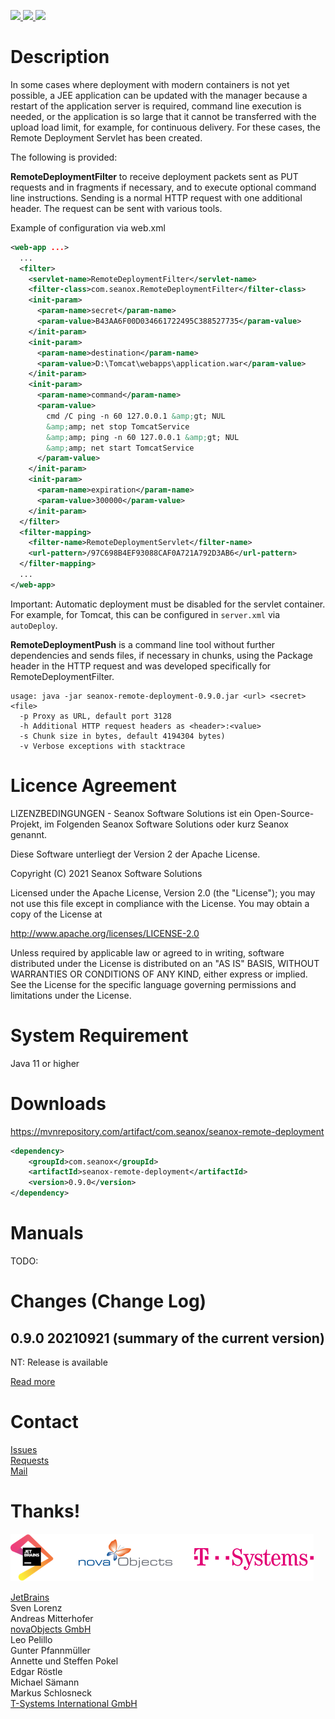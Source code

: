 <p>
  <a href="https://github.com/seanox/remote-deployment-servlet/pulls"
      title="Development is waiting for new issues / requests / ideas">
    <img src="https://img.shields.io/badge/development-passive-blue?style=for-the-badge">
  </a>  
  <a href="https://github.com/seanox/remote-deployment-servlet/issues">
    <img src="https://img.shields.io/badge/maintenance-active-green?style=for-the-badge">
  </a>
  <a href="http://seanox.de/contact">
    <img src="https://img.shields.io/badge/support-active-green?style=for-the-badge">
  </a>
</p>


# Description

In some cases where deployment with modern containers is not yet possible, a
JEE application can be updated with the manager because a restart of the
application server is required, command line execution is needed, or the
application is so large that it cannot be transferred with the upload load
limit, for example, for continuous delivery. For these cases, the Remote
Deployment Servlet has been created.

The following is provided:

__RemoteDeploymentFilter__ to receive deployment packets sent as PUT requests
and in fragments if necessary, and to execute optional command line
instructions. Sending is a normal HTTP request with one additional header. The
request can be sent with various tools.

Example of configuration via web.xml

```xml
<web-app ...>
  ...
  <filter>
    <servlet-name>RemoteDeploymentFilter</servlet-name>
    <filter-class>com.seanox.RemoteDeploymentFilter</filter-class>
    <init-param>
      <param-name>secret</param-name>
      <param-value>B43AA6F00D034661722495C388527735</param-value>
    </init-param>
    <init-param>
      <param-name>destination</param-name>
      <param-value>D:\Tomcat\webapps\application.war</param-value>
    </init-param>
    <init-param>
      <param-name>command</param-name>
      <param-value>
        cmd /C ping -n 60 127.0.0.1 &amp;gt; NUL
        &amp;amp; net stop TomcatService
        &amp;amp; ping -n 60 127.0.0.1 &amp;gt; NUL
        &amp;amp; net start TomcatService      
      </param-value>
    </init-param>    
    <init-param>
      <param-name>expiration</param-name>
      <param-value>300000</param-value>
    </init-param>
  </filter>
  <filter-mapping>
    <filter-name>RemoteDeploymentServlet</filter-name>
    <url-pattern>/97C698B4EF93088CAF0A721A792D3AB6</url-pattern>
  </filter-mapping>
  ...
</web-app>
```
Important: Automatic deployment must be disabled for the servlet container. For
example, for Tomcat, this can be configured in `server.xml` via `autoDeploy`.

__RemoteDeploymentPush__ is a command line tool without further dependencies
and sends files, if necessary in chunks, using the Package header in the HTTP
request and was developed specifically for RemoteDeploymentFilter.

```
usage: java -jar seanox-remote-deployment-0.9.0.jar <url> <secret> <file> 
  -p Proxy as URL, default port 3128
  -h Additional HTTP request headers as <header>:<value>
  -s Chunk size in bytes, default 4194304 bytes)
  -v Verbose exceptions with stacktrace
```


# Licence Agreement
LIZENZBEDINGUNGEN - Seanox Software Solutions ist ein Open-Source-Projekt, im
Folgenden Seanox Software Solutions oder kurz Seanox genannt.

Diese Software unterliegt der Version 2 der Apache License.

Copyright (C) 2021 Seanox Software Solutions

Licensed under the Apache License, Version 2.0 (the "License"); you may not use
this file except in compliance with the License. You may obtain a copy of the
License at

http://www.apache.org/licenses/LICENSE-2.0

Unless required by applicable law or agreed to in writing, software distributed
under the License is distributed on an "AS IS" BASIS, WITHOUT WARRANTIES OR
CONDITIONS OF ANY KIND, either express or implied. See the License for the
specific language governing permissions and limitations under the License.


# System Requirement
Java 11 or higher


# Downloads
https://mvnrepository.com/artifact/com.seanox/seanox-remote-deployment
```xml
<dependency>
    <groupId>com.seanox</groupId>
    <artifactId>seanox-remote-deployment</artifactId>
    <version>0.9.0</version>
</dependency>
```


# Manuals
TODO:


# Changes (Change Log)
## 0.9.0 20210921 (summary of the current version)  
NT: Release is available  

[Read more](https://raw.githubusercontent.com/seanox/remote-deployment-servlet/master/CHANGES)


# Contact
[Issues](https://github.com/seanox/remote-deployment-servlet/issues)  
[Requests](https://github.com/seanox/remote-deployment-servlet/pulls)  
[Mail](http://seanox.de/contact)  


# Thanks!
<img src="https://raw.githubusercontent.com/seanox/seanox/master/sources/resources/images/thanks.png">

[JetBrains](https://www.jetbrains.com/?from=seanox)  
Sven Lorenz  
Andreas Mitterhofer  
[novaObjects GmbH](https://www.novaobjects.de)  
Leo Pelillo  
Gunter Pfannm&uuml;ller  
Annette und Steffen Pokel  
Edgar R&ouml;stle  
Michael S&auml;mann  
Markus Schlosneck  
[T-Systems International GmbH](https://www.t-systems.com)
